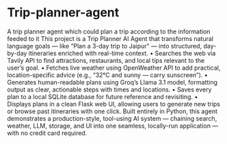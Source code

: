 # Trip-planner-agent
A trip planner agent which could plan a trip according to the information feeded to it
This project is a Trip Planner AI Agent that transforms natural language goals — like “Plan a 3-day trip to Jaipur” — into structured, day-by-day itineraries enriched with real-time context.
• Searches the web via Tavily API to find attractions, restaurants, and local tips relevant to the user’s goal.
• Fetches live weather using OpenWeather API to add practical, location-specific advice (e.g., “32°C and sunny — carry sunscreen”).
• Generates human-readable plans using Groq’s Llama 3.1 model, formatting output as clear, actionable steps with times and locations.
• Saves every plan to a local SQLite database for future reference and revisiting.
• Displays plans in a clean Flask web UI, allowing users to generate new trips or browse past itineraries with one click.
Built entirely in Python, this agent demonstrates a production-style, tool-using AI system — chaining search, weather, LLM, storage, and UI into one seamless, locally-run application — with no credit card required.
